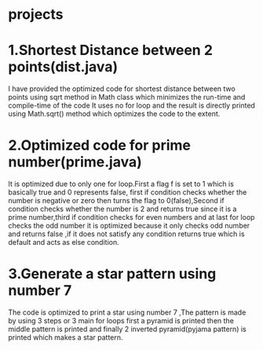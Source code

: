 # projects

# 1.Shortest Distance between 2 points(dist.java)

  I have provided the optimized code for shortest distance between two points using sqrt method in Math class which minimizes the run-time and compile-time of the code
  It uses no for loop and  the result is directly printed using Math.sqrt() method which optimizes the code to the extent.
  
 # 2.Optimized code for prime number(prime.java)
 
 It is optimized due to only one for loop.First a flag f is set to 1 which is basically true and 0 represents false, first if condition checks whether the number is negative or zero then turns the flag to 0(false),Second if condition checks whether the number is 2 and returns true since it is a prime number,third if condition checks for even numbers and at last for loop checks the odd number it is optimized because it only checks odd number and returns false ,if it does not satisfy any condition returns true which is default and acts as else condition.

# 3.Generate a star pattern using number 7

The code is optimized to print a star using number 7 ,The pattern is made by using 3 steps or 3 main for loops first a pyramid is printed then the middle pattern is printed and finally 2 inverted pyramid(pyjama pattern) is printed which makes a star pattern.
